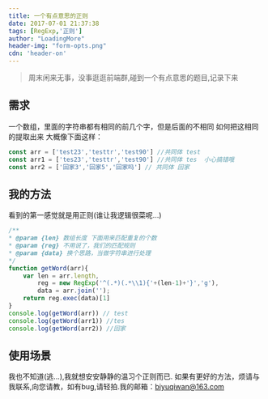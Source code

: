 ```yaml
---
title: 一个有点意思的正则
date: 2017-07-01 21:37:38
tags: [RegExp,'正则']
author: "LoadingMore"
header-img: "form-opts.png"
cdn: 'header-on'
---
```

> 周末闲来无事，没事逛逛前端群,碰到一个有点意思的题目,记录下来

## 需求
一个数组，里面的字符串都有相同的前几个字，但是后面的不相同  如何把这相同的提取出来
大概像下面这样：
```js
const arr = ['test23','testtr','test90'] //共同体 test
const arr1 = ['tes23','testtr','test90'] //共同体 tes  小心搞错哦
const arr2 = ['回家3','回家5','回家吗'] // 共同体 回家
```
## 我的方法
看到的第一感觉就是用正则(谁让我逻辑很菜呢...)
```js
/**
* @param {len} 数组长度 下面用来匹配重复的个数
* @param {reg} 不用说了，我们的匹配规则
* @param {data} 换个思路，当做字符串进行处理
*/
function getWord(arr){
    var len = arr.length,
        reg = new RegExp('^(.*)(.*\\1){'+(len-1)+'}','g'),
        data = arr.join('');
    return reg.exec(data)[1]
}
console.log(getWord(arr)) // test
console.log(getWord(arr1)) //tes
console.log(getWord(arr2)) //回家
```
## 使用场景
我也不知道(逃...),我就想安安静静的温习个正则而已.
如果有更好的方法，烦请与我联系,向您请教，如有bug,请轻拍.我的邮箱：biyuqiwan@163.com
